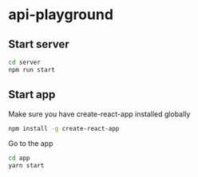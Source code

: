 # api-playground
## Start server
```bash
cd server
npm run start
```

## Start app
Make sure you have create-react-app installed globally
```bash
npm install -g create-react-app
```

Go to the app
```bash
cd app
yarn start
```